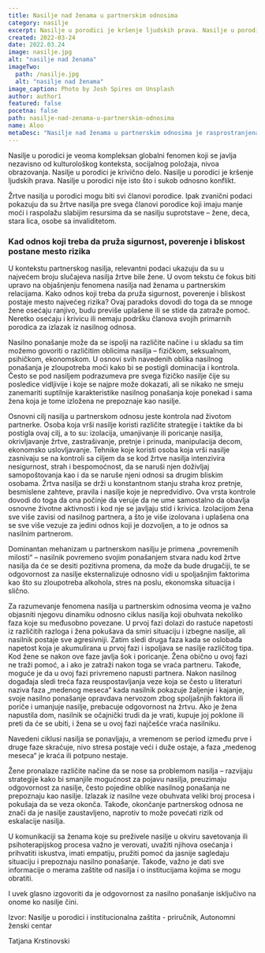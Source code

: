 ```yaml
---
title: Nasilje nad ženama u partnerskim odnosima
category: nasilje
excerpt: Nasilje u porodici je kršenje ljudskih prava. Nasilje u porodici nije isto što i sukob odnosno konflikt.
created: 2022-03-24
date: 2022.03.24
image: nasilje.jpg
alt: "nasilje nad ženama"
imageTwo:
  path: /nasilje.jpg
  alt: "nasilje nad ženama" 
image_caption: Photo by Josh Spires on Unsplash
author: author1
featured: false
pocetna: false
path: nasilje-nad-zenama-u-partnerskim-odnosima
name: Aloo
metaDesc: "Nasilje nad ženama u partnerskim odnosima je rasprostranjena pojava i vrsta nasilja u porodici. Oblik i načini takvog nasilja, kao i ciklusi koji se pri tome javljaju."
---
```


Nasilje u porodici je veoma kompleksan globalni fenomen koji se javlja nezavisno od kulturološkog konteksta, socijalnog položaja, nivoa obrazovanja. Nasilje u porodici je krivično delo. Nasilje u porodici je kršenje ljudskih prava. Nasilje u porodici nije isto što i sukob odnosno konflikt. 

Žrtve nasilja u porodici mogu biti svi članovi porodice. Ipak zvanični podaci pokazuju da su žrtve nasilja pre svega članovi porodice koji imaju manje moći i raspolažu slabijim resursima da se nasilju suprotstave – žene, deca, stara lica, osobe sa invaliditetom.

### Kad odnos koji treba da pruža sigurnost, poverenje i bliskost postane mesto rizika

U kontekstu partnerskog nasilja, relevantni podaci ukazuju da su u najvećem broju slučajeva nasilja žrtve bile žene. U ovom tekstu će fokus biti upravo na objašnjenju fenomena nasilja nad ženama u partnerskim relacijama. Kako odnos koji treba da pruža sigurnost, poverenje i bliskost postaje mesto najvećeg rizika? Ovaj paradoks dovodi do toga da se mnoge žene osećaju ranjivo, budu previše uplašene ili se stide da zatraže pomoć. Neretko osećaju i krivicu ili nemaju podršku članova svojih primarnih porodica za izlazak iz nasilnog odnosa.

Nasilno ponašanje može da se ispolji na različite načine i u skladu sa tim možemo govoriti o različitim oblicima nasilja – fizičkom, seksualnom, psihičkom, ekonomskom. U osnovi svih navedenih oblika nasilnog ponašanja je zloupotreba moći kako bi se postigli dominacija i kontrola. Često se pod nasiljem podrazumeva pre svega fizičko nasilje čije su posledice vidljivije i koje se najpre može dokazati, ali se nikako ne smeju zanemariti suptilnije karakteristike nasilnog ponašanja koje ponekad i sama žena koja je tome izložena ne prepoznaje kao nasilje.

Osnovni cilj nasilja u partnerskom odnosu jeste kontrola nad životom partnerke. Osoba koja vrši nasilje koristi različite strategije i taktike da bi postigla ovaj cilj, a to su: izolacija, umanjivanje ili poricanje nasilja, okrivljavanje žrtve, zastrašivanje, pretnje i prinuda, manipulacija decom, ekonomsko uslovljavanje. Tehnike koje koristi osoba koja vrši nasilje zasnivaju se na kontroli sa ciljem da se kod žrtve nasilja intenzivira nesigurnost, strah i bespomoćnost, da se naruši njen doživljaj samopoštovanja kao i da se naruše njeni odnosi sa drugim bliskim osobama. Žrtva nasilja se drži u konstantnom stanju straha kroz pretnje, besmislene zahteve, pravila i nasilje koje je nepredvidivo. Ova vrsta kontrole dovodi do toga da ona počinje da veruje da ne ume samostalno da obavlja osnovne životne aktivnosti i kod nje se javljaju stid i krivica. Izolacijom žena sve više zavisi od nasilnog partnera, a što je više izolovana i uplašena ona se sve više vezuje za jedini odnos koji je dozvoljen, a to je odnos sa nasilnim partnerom. 

Dominantan mehanizam u partnerskom nasilju je primena „povremenih milosti“ – nasilnik povremeno svojim ponašanjem stvara nadu kod žrtve nasilja da će se desiti pozitivna promena, da može da bude drugačiji, te se odgovornost za nasilje eksternalizuje odnosno vidi u spoljašnjim faktorima kao što su zloupotreba alkohola, stres na poslu, ekonomska situacija i slično.

Za razumevanje fenomena nasilja u partnerskim odnosima veoma je važno objasniti njegovu dinamiku odnosno ciklus nasilja koji obuhvata nekoliko faza koje su međusobno povezane. U prvoj fazi dolazi do rastuće napetosti iz različitih razloga i žena pokušava da smiri situaciju i izbegne nasilje, ali nasilnik postaje sve agresivniji. Zatim sledi druga faza kada se oslobađa napetost koja je akumulirana u prvoj fazi i ispoljava se nasilje različitog tipa. Kod žene se nakon ove faze javlja šok i poricanje. Žena obično u ovoj fazi ne traži pomoć, a i ako je zatraži nakon toga se vraća partneru. Takođe, moguće je da u ovoj fazi privremeno napusti partnera. Nakon nasilnog događaja sledi treća faza reuspostavljanja veze koja se često u literaturi naziva faza „medenog meseca“ kada nasilnik pokazuje žaljenje i kajanje, svoje nasilno ponašanje opravdava nervozom zbog spoljašnjih faktora ili poriče i umanjuje nasilje, prebacuje odgovornost na žrtvu. Ako je žena napustila dom, nasilnik se očajnički trudi da je vrati, kupuje joj poklone ili preti da će se ubiti, i žena se u ovoj fazi najčešće vraća nasilniku.

Navedeni ciklusi nasilja se ponavljaju, a vremenom se period između prve i druge faze skraćuje, nivo stresa postaje veći i duže ostaje, a faza „medenog meseca“ je kraća ili potpuno nestaje.

Žene pronalaze različite načine da se nose sa problemom nasilja – razvijaju strategije kako bi smanjile mogućnost za pojavu nasilja, preuzimaju odgovornost za nasilje, često pojedine oblike nasilnog ponašanja ne prepoznaju kao nasilje. Izlazak iz nasilne veze obuhvata veliki broj procesa i pokušaja da se veza okonča. Takođe, okončanje partnerskog odnosa ne znači da je nasilje zaustavljeno, naprotiv to može povećati rizik od eskalacije nasilja.

U komunikaciji sa ženama koje su preživele nasilje u okviru savetovanja ili psihoterapijskog procesa važno je verovati, uvažiti njihova osećanja i prihvatiti iskustva, imati empatiju, pružiti pomoć da jasnije sagledaju situaciju i prepoznaju nasilno ponašanje. Takođe, važno je dati sve informacije o merama zaštite od nasilja i o institucijama kojima se mogu obratiti.

I uvek glasno izgovoriti da je odgovornost za nasilno ponašanje isključivo na onome ko nasilje čini.

Izvor: Nasilje u porodici i institucionalna zaštita - priručnik, Autonomni ženski centar





Tatjana Krstinovski